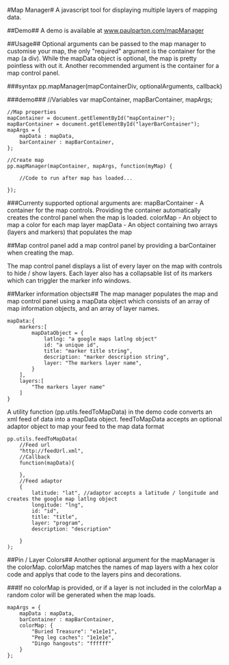 #Map Manager#
A javascript tool for displaying multiple layers of mapping data.  

##Demo##
A demo is available at <a href='www.paulparton.com/mapManager' target='_blank'>www.paulparton.com/mapManager</a>

##Usage##
Optional arguments can be passed to the map manager to customise your map, the only "required" argument is the container for the map (a div).  While the mapData object is optional, the map is pretty pointless with out it. Another recommended argument is the container for a map control panel.

###syntax
	pp.mapManager(mapContainerDiv, optionalArguments, callback)

###demo###
	//Variables
	var mapContainer, mapBarContainer, mapArgs;

	//Map properties
	mapContainer = document.getElementById("mapContainer");
	mapBarContainer = document.getElementById("layerBarContainer");
	mapArgs = {
		mapData : mapData,
		barContainer : mapBarContainer,
	};

	//Create map
	pp.mapManager(mapContainer, mapArgs, function(myMap) {
		
		//Code to run after map has loaded...
		
	});

###Currenty supported optional arguments are:
mapBarContainer - A container for the map controls. Providing the container automatically creates the control panel when the map is loaded.
colorMap - An object to map a color for each map layer
mapData - An object containing two arrays (layers and markers) that populates the map

##Map control panel
add a map control panel by providing a barContainer when creating the map.

The map control panel displays a list of every layer on the map with controls to hide / show layers. Each layer also has a collapsable list of its markers which can triggler the marker info windows.


##Marker information objects##
The map manager populates the map and map control panel using a mapData object which consists of an array of map information objects, and an array of layer names.

	mapData:{
		markers:[
			mapDataObject = {
				latlng: "a google maps latlng object"
				id: "a unique id",
				title: "marker title string",
				description: "marker description string",
				layer: "The markers layer name",
			}
		],
		layers:[
			"The markers layer name"
		]
	}
		
A utility function (pp.utils.feedToMapData) in the demo code converts an xml feed of data into a mapData object. feedToMapData accepts an optional adaptor object to map your feed to the map data format

	pp.utils.feedToMapData(
		//Feed url
		"http://feedUrl.xml", 
		//Callback
		function(mapData){
		
		},
		//Feed adaptor
		{
			latitude: "lat", //adaptor accepts a latitude / longitude and creates the google map latlng object
			longitude: "lng",
			id: "id",
			title: "title",
			layer: "program",
			description: "description"
		
		}
	);
	
##Pin / Layer Colors##
Another optional argument for the mapManager is the colorMap. colorMap matches the names of map layers with a hex color code and applys that code to the layers pins and decorations.

###If no colorMap is provided, or if a layer is not included in the colorMap a random color will be generated when the map loads.

	mapArgs = {
		mapData : mapData,
		barContainer : mapBarContainer,
		colorMap: {
			"Buried Treasure": "e1e1e1",
			"Peg leg caches": "1e1e1e",
			"Dingo hangouts": "ffffff"
		}
	};
